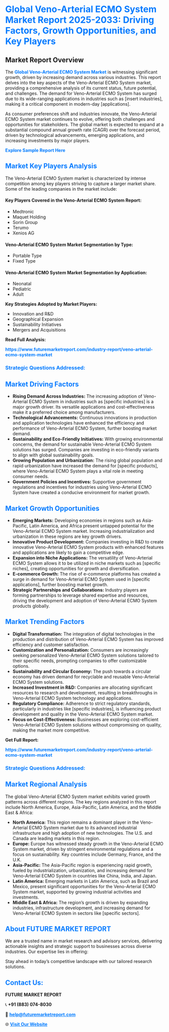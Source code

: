 <h1 style="color: #007BFF;">Global Veno-Arterial ECMO System Market Report 2025-2033: Driving Factors, Growth Opportunities, and Key Players</h1>

<section id="overview">
<h2>Market Report Overview</h2>
<p>The <a href="https://www.futuremarketreport.com/industry-report/veno-arterial-ecmo-system-market" style="color: #007BFF; text-decoration: none;"><strong>Global Veno-Arterial ECMO System Market</strong></a> is witnessing significant growth, driven by increasing demand across various industries. This report delves into the key aspects of the Veno-Arterial ECMO System market, providing a comprehensive analysis of its current status, future potential, and challenges. The demand for Veno-Arterial ECMO System has surged due to its wide-ranging applications in industries such as [insert industries], making it a critical component in modern-day [applications].</p>
<p>As consumer preferences shift and industries innovate, the Veno-Arterial ECMO System market continues to evolve, offering both challenges and opportunities for stakeholders. The global market is expected to expand at a substantial compound annual growth rate (CAGR) over the forecast period, driven by technological advancements, emerging applications, and increasing investments by major players.</p>
</section>

<section id="overview">
<p><a href="https://www.futuremarketreport.com/request-sample/reportId=50408" style="color: #007BFF; text-decoration: none;"><strong>Explore Sample Report Here</strong></a></p>
</section>

<section id="key-players">
<h2 style="color: #007BFF;">Market Key Players Analysis</h2>
<p>The Veno-Arterial ECMO System market is characterized by intense competition among key players striving to capture a larger market share. Some of the leading companies in the market include:</p>
<h4>Key Players Covered in the Veno-Arterial ECMO System Report:</h4>
<ul><li>Medtronic</li><li>Maquet Holding</li><li>Sorin Group</li><li>Terumo</li><li>Xenios AG</li></ul>
<h4>Veno-Arterial ECMO System Market Segmentation by Type:</h4>
<ul><li>Portable Type</li><li>Fixed Type</li></ul>

<h4>Veno-Arterial ECMO System Market Segmentation by Application:</h4>
<ul><li>Neonatal</li><li>Pediatric</li><li>Adult</li></ul>
<p><strong>Key Strategies Adopted by Market Players:</strong></p>
<ul>
<li>Innovation and R&D</li>
<li>Geographical Expansion</li>
<li>Sustainability Initiatives</li>
<li>Mergers and Acquisitions</li>
</ul>
</section>

<section>
<p><strong>Read Full Analysis: </strong></p><a href="https://www.futuremarketreport.com/industry-report/veno-arterial-ecmo-system-market" style="color: #007BFF; text-decoration: none;"><strong>https://www.futuremarketreport.com/industry-report/veno-arterial-ecmo-system-market</strong></a>
<h3 style="color: #007BFF;">Strategic Questions Addressed:</h3>
</section>

<section id="driving-factors">
<h2 style="color: #007BFF;">Market Driving Factors</h2>
<ul>
<li><strong>Rising Demand Across Industries:</strong> The increasing adoption of Veno-Arterial ECMO System in industries such as [specific industries] is a major growth driver. Its versatile applications and cost-effectiveness make it a preferred choice among manufacturers.</li>
<li><strong>Technological Advancements:</strong> Continuous innovations in production and application technologies have enhanced the efficiency and performance of Veno-Arterial ECMO System, further boosting market demand.</li>
<li><strong>Sustainability and Eco-Friendly Initiatives:</strong> With growing environmental concerns, the demand for sustainable Veno-Arterial ECMO System solutions has surged. Companies are investing in eco-friendly variants to align with global sustainability goals.</li>
<li><strong>Growing Population and Urbanization:</strong> The rising global population and rapid urbanization have increased the demand for [specific products], where Veno-Arterial ECMO System plays a vital role in meeting consumer needs.</li>
<li><strong>Government Policies and Incentives:</strong> Supportive government regulations and incentives for industries using Veno-Arterial ECMO System have created a conducive environment for market growth.</li>
</ul>
</section>

<section id="growth-opportunities">
<h2 style="color: #007BFF;">Market Growth Opportunities</h2>
<ul>
<li><strong>Emerging Markets:</strong> Developing economies in regions such as Asia-Pacific, Latin America, and Africa present untapped potential for the Veno-Arterial ECMO System market. Increasing industrialization and urbanization in these regions are key growth drivers.</li>
<li><strong>Innovative Product Development:</strong> Companies investing in R&D to create innovative Veno-Arterial ECMO System products with enhanced features and applications are likely to gain a competitive edge.</li>
<li><strong>Expansion into Niche Applications:</strong> The versatility of Veno-Arterial ECMO System allows it to be utilized in niche markets such as [specific niches], creating opportunities for growth and diversification.</li>
<li><strong>E-commerce Growth:</strong> The rise of e-commerce platforms has created a surge in demand for Veno-Arterial ECMO System used in [specific applications], further boosting market growth.</li>
<li><strong>Strategic Partnerships and Collaborations:</strong> Industry players are forming partnerships to leverage shared expertise and resources, driving the development and adoption of Veno-Arterial ECMO System products globally.</li>
</ul>
</section>

<section id="trending-factors">
<h2 style="color: #007BFF;">Market Trending Factors</h2>
<ul>
<li><strong>Digital Transformation:</strong> The integration of digital technologies in the production and distribution of Veno-Arterial ECMO System has improved efficiency and customer satisfaction.</li>
<li><strong>Customization and Personalization:</strong> Consumers are increasingly seeking personalized Veno-Arterial ECMO System solutions tailored to their specific needs, prompting companies to offer customizable options.</li>
<li><strong>Sustainability and Circular Economy:</strong> The push towards a circular economy has driven demand for recyclable and reusable Veno-Arterial ECMO System solutions.</li>
<li><strong>Increased Investment in R&D:</strong> Companies are allocating significant resources to research and development, resulting in breakthroughs in Veno-Arterial ECMO System technology and applications.</li>
<li><strong>Regulatory Compliance:</strong> Adherence to strict regulatory standards, particularly in industries like [specific industries], is influencing product development and quality in the Veno-Arterial ECMO System market.</li>
<li><strong>Focus on Cost-Effectiveness:</strong> Businesses are exploring cost-efficient Veno-Arterial ECMO System solutions without compromising on quality, making the market more competitive.</li>
</ul>
</section>

<section>
<p><strong>Get Full Report: </strong></p><a href="https://www.futuremarketreport.com/industry-report/veno-arterial-ecmo-system-market" style="color: #007BFF; text-decoration: none;"><strong>https://www.futuremarketreport.com/industry-report/veno-arterial-ecmo-system-market</strong></a>
<h3 style="color: #007BFF;">Strategic Questions Addressed:</h3>
</section>


<section id="regional-analysis">
<h2 style="color: #007BFF;">Market Regional Analysis</h2>
<p>The global Veno-Arterial ECMO System market exhibits varied growth patterns across different regions. The key regions analyzed in this report include North America, Europe, Asia-Pacific, Latin America, and the Middle East & Africa:</p>
<ul>
<li><strong>North America:</strong> This region remains a dominant player in the Veno-Arterial ECMO System market due to its advanced industrial infrastructure and high adoption of new technologies. The U.S. and Canada are leading markets in this region.</li>
<li><strong>Europe:</strong> Europe has witnessed steady growth in the Veno-Arterial ECMO System market, driven by stringent environmental regulations and a focus on sustainability. Key countries include Germany, France, and the U.K.</li>
<li><strong>Asia-Pacific:</strong> The Asia-Pacific region is experiencing rapid growth, fueled by industrialization, urbanization, and increasing demand for Veno-Arterial ECMO System in countries like China, India, and Japan.</li>
<li><strong>Latin America:</strong> Emerging markets in Latin America, such as Brazil and Mexico, present significant opportunities for the Veno-Arterial ECMO System market, supported by growing industrial activities and investments.</li>
<li><strong>Middle East & Africa:</strong> The region’s growth is driven by expanding industries, infrastructure development, and increasing demand for Veno-Arterial ECMO System in sectors like [specific sectors].</li>
</ul>
</section>

<footer>
<h2 style="color: #007BFF;">About FUTURE MARKET REPORT</h2>
<p>We are a trusted name in market research and advisory services, delivering actionable insights and strategic support to businesses across diverse industries. Our expertise lies in offering:</p>

<p>Stay ahead in today’s competitive landscape with our tailored research solutions.</p>

<h2 style="color: #007BFF;">Contact Us:</h2>
<p><strong>FUTURE MARKET REPORT</strong></p>
<p>📞 <strong>+91 (883) 074-8030</strong></p>
<p>📧 <strong><a href="mailto:help@futuremarketreport.com" style="color: #007BFF;">help@futuremarketreport.com</a></strong></p>
<p>🌐 <strong><a href="https://www.futuremarketreport.com/" style="color: #007BFF;">Visit Our Website</a></strong></p>
</footer>